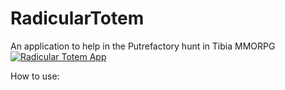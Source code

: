 # RadicularTotem
An application to help in the Putrefactory hunt in Tibia MMORPG
[![Radicular Totem App](https://img.youtube.com/vi/8Pvm0W8jEpY/0.jpg)](https://www.youtube.com/watch?v=8Pvm0W8jEpY)

How to use:
